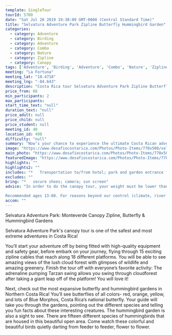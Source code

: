 ```yaml
---
template: SingleTour
tourId: 5700
date: "Sat Jul 20 2019 19:30:09 GMT-0600 (Central Standard Time)"
title: "Selvatura Adventure Park Zipline Butterfly Hummingbird Garden"
categories: 
  - category: Adventure
  - category: Birding
  - category: Adventure
  - category: Combo
  - category: Nature
  - category: Zipline
  - category: Canopy
tags: ['Adventure', 'Birding', 'Adventure', 'Combo', 'Nature', 'Zipline', 'Canopy']
meeting: "La Fortuna"
meeting_lat: "10.4718"
meeting_lng: "-84.643"
description: "Costa Rica tour Selvatura Adventure Park Zipline Butterfly Hummingbird Garden, id 5700"
price_from: 68
min_participants: 2
max_participants: 
start_time_text: "null"
duration_text: "null"
price_adult: null
price_child: null
price_student: null
meeting_id: 40
location_id: 498
difficulty: "null"
summary: "Now’s your chance to experience the ultimate Costa Rican adventure by soaring above the treetops on this exciting canopy zip line tour. The Selvatura canopy tour includes 15 exciting zipline cables and the famous Tarzan swing. It is also home to some of the most expansive butterfly and hummingbird gardens in Northern Costa Rica! If you are looking for an adventure and opportunity to see beautiful Cost Rican wildlife, check out this Selvatura tour!"
image: "https://www.desafiocostarica.com/Photos/Photo-Items/770x500/selvatura-canopy-tour--butterfly--hummingbird-gardens-1.jpg"
main_photo: "https://www.desafiocostarica.com/Photos/Photo-Items/770x500/selvatura-canopy-tour--butterfly--hummingbird-gardens-1.jpg"
featuredImage: "https://www.desafiocostarica.com/Photos/Photo-Items/770x500/selvatura-canopy-tour--butterfly--hummingbird-gardens-1.jpg"
highlights: ""
highlights2: ""
includes: "*   Transportation to/from hotel; park and garden entrance fees; guide"
excludes: ""
bring: "*   secure shoes; camera; sun screen"
advice: "In order to do the canopy tour, your weight must be lower than 220lbs, and your waist must be less than 43 inches to fit the harness.

Recommended ages 13-60. For reasons beyond our control (climate, river levels, etc.), we may change to a more-suitable tour with an equal or similar adventure-appeal or offer other tour options so you don't miss out on a fun day in Costa Rica. We reserve the right to cancel a trip due to unfavorable conditions & will only run a tour according to our policies. Full refund is given if (on rare occasion) no tour is run. This adventure involves some inherent risk and physical exertion, so you must be in good physical condition!While the recommended weight limit for our canyoneering (rappelling) tour and most zip line tours is 220 lbs (100 kilos) it’s more about waist size than weight as the ropes (canyoneering) and cables (zip lines) are rated for well over 220 lbs but the maximum waist size for the harnesses used for these tours is 42 inches. So if you are a little over 220 lbs but your waist is less than 42 inches you can still do these tours."
accom: ""
---
```

Selvatura Adventure Park: Monteverde Canopy Zipline, Butterfly & Hummingbird Gardens

Selvatura Adventure Park's canopy tour is one of the safest and most extreme adventures in Costa Rica!

You’ll start your adventure off by being fitted with high-quality equipment and safety gear, before embark on your journey, flying through 15 exciting zipline cables that reach along 18 different platforms. You will be able to see amazing views of the lush cloud forest with glimpses of wildlife and amazing greenery. Finish the tour off with everyone’s favorite activity: The adrenaline pumping Tarzan swing allows you swing through cloudforest after taking a giant leap off of the platform! You will love it!

Next, check out the most expansive butterfly and hummingbird gardens in Northern Costa Rica! You’ll see butterflies of all colors- red, orange, yellow, and lots of Blue Morphos, Costa Rica’s national butterfly. Your guide will take you through the gardens, pointing out the different species and telling you fun facts about these interesting creatures. The hummingbird garden is also a sight to see. There are fifteen different species of hummingbirds that are housed in this beautiful open area. Come watch these colorful and beautiful birds quietly darting from feeder to feeder, flower to flower.